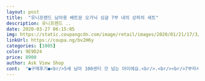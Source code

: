 ```yaml
---
layout: post 
title:  "유니프랜드 남아용 베트문 오가닉 싱글 7부 내의 상하의 세트" 
description: 유니프랜드 ..
date: 2020-03-27 06:15:05 
img: https://static.coupangcdn.com/image/retail/images/2020/01/21/17/3/57ffb80a-1991-4971-92d9-02ee602dcfb4.jpg 
linkUrl: https://coupa.ng/bv2H6y 
categories: [1005] 
color: 9E9D24 
price: 8900 
author: Ask View Shop 
cont:  "●구매후기●<br/>5세 남아 100센티 갓 넘는 아이에요.<br/>.<br/><br/>7부라서 믿고 길게 주문합니다.<br/>ㅋㅋ<br/>구매가 : 7,900원<br/>그런데 좀 길게사면 배도 잘덮이고 좋더라구요~그리고 한해... <br/>두해도 살짝 함께 입혀주면<br/>근데 안커요.<br/><br/>너무나 귀엽네요.<br/><br/>다른 히어로 시리즈와 같이 구매했어요.<br/> 엄마는 늘 입히던 쟈가드 소재였으면 하는 아쉬움이 있는 데, 5살 아들은 상관없이 좋아하 하네요.<br/> 여름 직전까지 열심히 입혀야겠어요.<br/><br/>돈도 아끼고^^<br/>딱 맞게 이쁘게 입히고 싶지만 딱맞게 입히면 잘때 이불안덮어 배나오고 감기걸리고... <br/><br/>배송일 : 로켓배송<br/>볼록 나온 배에 배트맨 벨트라니<br/>사이즈는 5세인데 넉넉하게 120 로 샀어요.<br/> (마른 편임)<br/>상당히 귀여움!!<br/>순면이고 재질도 괜찮아요.<br/><br/>아이가 좋아하는 히어로물 내의라 보자마자 좋아하네요!<br/>어차피 7부라... <br/>.<br/>길게 입다가 키크면 7부로 입으면 되니까요~<br/>주문일 : 2020.<br/>03.<br/><br/>키 110cm, 몸무게 20kg에 겨울에는 120호 입히고 130도 입혔어요.<br/> 유니프랜드 옷이 좀 샤프한 건지, 130도 품은 괜찮아요.<br/> 길이가 길지.<br/> 7부는 길이도 괜찮네요.<br/><br/>한치수 크게 사는걸 추천~~<br/>" 
---
```

